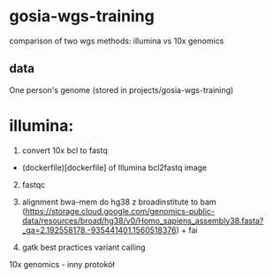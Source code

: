 # gosia-wgs-training
comparison of two wgs methods: illumina vs 10x genomics

## data 
One person's genome (stored in projects/gosia-wgs-training)

# illumina:

1. convert 10x bcl to fastq
* (dockerfile)[dockerfile] of Illumina bcl2fastq image


2. fastqc


3. alignment bwa-mem do hg38 z broadinstitute to bam (https://storage.cloud.google.com/genomics-public-data/resources/broad/hg38/v0/Homo_sapiens_assembly38.fasta?_ga=2.192558178.-935441401.1560518376) + fai


4. gatk best practices variant calling


10x genomics - inny protokół
